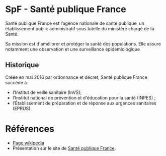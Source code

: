 # SpF - Santé publique France
<!-- SPDX-License-Identifier: MPL-2.0 -->

Santé publique France est l’agence nationale de santé publique, un établissement public administratif sous tutelle du ministère chargé de la Santé.

Sa mission est d'améliorer et protéger la santé des populations. 
Elle assure notamment une observation et une surveillance épidémiologique 

## Historique

Créée en mai 2016 par ordonnance et décret, Santé publique France succède à
- l’Institut de veille sanitaire (InVS);
- l’Institut national de prévention et d'éducation pour la santé (INPES) ;
- l’Établissement de préparation et de réponse aux urgences sanitaires (EPRUS).

# Références

- [Page wikipedia](https://fr.wikipedia.org/wiki/Agence_nationale_de_sant%C3%A9_publique)
- Présentation sur le site de [Santé publique France](https://www.santepubliquefrance.fr/a-propos).
